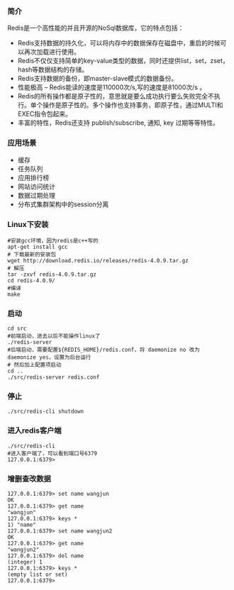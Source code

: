 ### 简介

Redis是一个高性能的并且开源的NoSql数据库，它的特点包括：

- Redis支持数据的持久化，可以将内存中的数据保存在磁盘中，重启的时候可以再次加载进行使用。
- Redis不仅仅支持简单的key-value类型的数据，同时还提供list，set，zset，hash等数据结构的存储。
- Redis支持数据的备份，即master-slave模式的数据备份。
- 性能极高 – Redis能读的速度是110000次/s,写的速度是81000次/s 。
- Redis的所有操作都是原子性的，意思就是要么成功执行要么失败完全不执行。单个操作是原子性的。多个操作也支持事务，即原子性，通过MULTI和EXEC指令包起来。
- 丰富的特性，Redis还支持 publish/subscribe, 通知, key 过期等等特性。

### 应用场景

- 缓存
- 任务队列
- 应用排行榜
- 网站访问统计
- 数据过期处理
- 分布式集群架构中的session分离

### Linux下安装

```shell
#安装gcc环境，因为redis是c++写的
apt-get install gcc
# 下载最新的安装包
wget http://download.redis.io/releases/redis-4.0.9.tar.gz
# 解压
tar -zxvf redis-4.0.9.tar.gz
cd redis-4.0.9/
#编译
make
```

### 启动

```shell
cd src
#前端启动，进去以后不能操作linux了
./redis-server
#后端启动，需要配置${REDIS_HOME}/redis.conf，将 daemonize no 改为 daemonize yes，设置为后台运行
# 然后加上配置项启动
cd ..
./src/redis-server redis.conf 
```

### 停止

```shell
./src/redis-cli shutdown
```

### 进入redis客户端

```shell
./src/redis-cli
#进入客户端了，可以看到端口号6379
127.0.0.1:6379>
```

### 增删查改数据

```shell
127.0.0.1:6379> set name wangjun
OK
127.0.0.1:6379> get name
"wangjun"
127.0.0.1:6379> keys *
1) "name"
127.0.0.1:6379> set name wangjun2
OK
127.0.0.1:6379> get name
"wangjun2"
127.0.0.1:6379> del name
(integer) 1
127.0.0.1:6379> keys *
(empty list or set)
127.0.0.1:6379> 
```

  